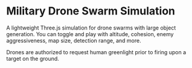 # Military Drone Swarm Simulation

A lightweight Three.js simulation for drone swarms with large object generation.  You can toggle and play with altitude, cohesion, enemy aggressiveness, map size, detection range, and more.  

Drones are authorized to request human greenlight prior to firing upon a target on the ground.
